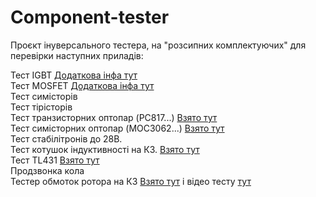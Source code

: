 # Component-tester
Проєкт інуверсального тестера, на  "розсипних комплектуючих" для перевірки наступних приладів:  

Тест IGBT [Додаткова інфа тут](http://valvolodin.narod.ru/articles/tester_IGBT.pdf " Тут дещо розширена версія ")  
Тест MOSFET  [Додаткова інфа тут](http://valvolodin.narod.ru/articles/tester_IGBT.pdf " Тут дещо розширена версія ")  
Тест симісторів  
Тест тірісторів  
Тест транзисторних оптопар (PC817...)  [Взято тут](http://monitor.espec.ws/section44/topic172992p20.html " ")  
Тест симісторних оптопар (MOC3062...)   [Взято тут](http://monitor.espec.ws/section44/topic172992p20.html " ")  
Тест стабілітронів до 28В.   
Тест котушок індуктивності на КЗ. [Взято тут](https://diodnik.com/pribor-dlya-proverki-mezhvitkovogo-zamykaniya/ "«Радио» №7 за 1990")  
Тест TL431 [Взято тут](https://forum.cxem.net/index.php?/topic/201885-%D1%82%D0%B5%D1%81%D1%82%D0%B5%D1%80-tl431-%D0%BF%D0%BE%D0%B4%D0%BA%D0%BB%D1%8E%D1%87%D0%B5%D0%BD%D0%B8%D0%B5-%D0%B2%D0%BE%D0%BB%D1%8C%D1%82%D0%BC%D0%B5%D1%82%D1%80%D0%B0/ " ")  
Продзвонка кола  
Тестер обмоток ротора на КЗ [Взято тут](http://eddy71.ucoz.net/publ/detektor_korotkozamknutykh_vitkov_rotora/1-1-0-107 "Сайт автора") і відео тесту [тут](https://www.youtube.com/watch?v=mP3u3TmCtBg&ab_channel=%D0%90%D1%80%D1%82%D0%B5%D0%BC%D0%9A%D0%BE%D1%81%D0%B8%D1%86%D1%8B%D0%BD83)